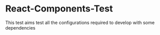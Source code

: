 # React-Components-Test

This test aims test all the configurations required to develop with some dependencies
